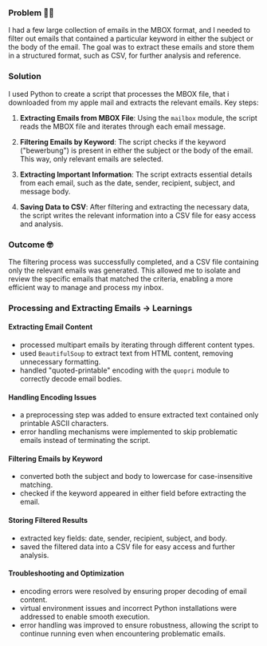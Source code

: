 ### Problem 😵‍💫
I had a few large collection of emails in the MBOX format, and I needed to filter out emails that contained a particular keyword in either the subject or the body of the email. The goal was to extract these emails and store them in a structured format, such as CSV, for further analysis and reference.

### Solution
I used Python to create a script that processes the MBOX file, that i downloaded from my apple mail and extracts the relevant emails. Key steps:

1. **Extracting Emails from MBOX File**: Using the `mailbox` module, the script reads the MBOX file and iterates through each email message.
   
2. **Filtering Emails by Keyword**: The script checks if the keyword ("bewerbung") is present in either the subject or the body of the email. This way, only relevant emails are selected.

3. **Extracting Important Information**: The script extracts essential details from each email, such as the date, sender, recipient, subject, and message body.

4. **Saving Data to CSV**: After filtering and extracting the necessary data, the script writes the relevant information into a CSV file for easy access and analysis.

### Outcome 🤓
The filtering process was successfully completed, and a CSV file containing only the relevant emails was generated. This allowed me to isolate and review the specific emails that matched the criteria, enabling a more efficient way to manage and process my inbox.


### **Processing and Extracting Emails -> Learnings**  

#### **Extracting Email Content**   
- processed multipart emails by iterating through different content types.  
- used `BeautifulSoup` to extract text from HTML content, removing unnecessary formatting.  
- handled "quoted-printable" encoding with the `quopri` module to correctly decode email bodies.  

#### **Handling Encoding Issues**   
- a preprocessing step was added to ensure extracted text contained only printable ASCII characters.  
- error handling mechanisms were implemented to skip problematic emails instead of terminating the script.  

#### **Filtering Emails by Keyword**   
- converted both the subject and body to lowercase for case-insensitive matching.  
- checked if the keyword appeared in either field before extracting the email.  

#### **Storing Filtered Results**   
- extracted key fields: date, sender, recipient, subject, and body.  
- saved the filtered data into a CSV file for easy access and further analysis.  

#### **Troubleshooting and Optimization**   
- encoding errors were resolved by ensuring proper decoding of email content.  
- virtual environment issues and incorrect Python installations were addressed to enable smooth execution.  
- error handling was improved to ensure robustness, allowing the script to continue running even when encountering problematic emails.  
